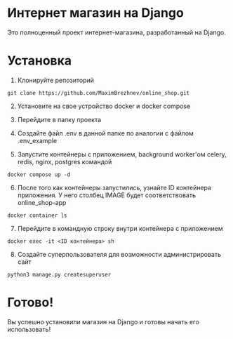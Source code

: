 # Интернет магазин на Django

Это полноценный проект интернет-магазина, разработанный на Django.

# Установка

1. Клонируйте репозиторий
```
git clone https://github.com/MaximBrezhnev/online_shop.git
```

2. Установите на свое устройство docker и docker compose

3. Перейдите в папку проекта
4. Создайте файл .env в данной папке по аналогии с файлом .env_example

5. Запустите контейнеры с приложением, background worker'ом celery, redis, nginx, postgres командой
```
docker compose up -d
```
6. После того как контейнеры запустились, узнайте ID контейнера приложения.
У него столбец IMAGE будет соответствовать online_shop-app
```
docker container ls
```
7. Перейдите в командную строку внутри контейнера с приложением
```
docker exec -it <ID контейнера> sh
```
8. Создайте суперпользователя для возможности администрировать сайт
```
python3 manage.py createsuperuser
```

# Готово!
Вы успешно установили магазин на Django и готовы начать его использовать!
